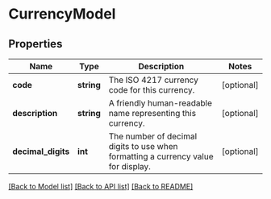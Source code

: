 # CurrencyModel

## Properties
Name | Type | Description | Notes
------------ | ------------- | ------------- | -------------
**code** | **string** | The ISO 4217 currency code for this currency. | [optional] 
**description** | **string** | A friendly human-readable name representing this currency. | [optional] 
**decimal_digits** | **int** | The number of decimal digits to use when formatting a currency value for display. | [optional] 

[[Back to Model list]](../README.md#documentation-for-models) [[Back to API list]](../README.md#documentation-for-api-endpoints) [[Back to README]](../README.md)



